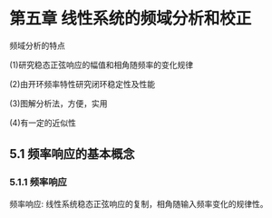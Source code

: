 # 第五章 线性系统的频域分析和校正

频域分析的特点

(1)研究稳态正弦响应的幅值和相角随频率的变化规律

(2)由开环频率特性研究闭环稳定性及性能

(3)图解分析法，方便，实用

(4)有一定的近似性

## 5.1 频率响应的基本概念

### 5.1.1 频率响应

频率响应: 线性系统稳态正弦响应的复制，相角随输入频率变化的规律性。